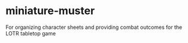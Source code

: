 # miniature-muster
For organizing character sheets and providing combat outcomes for the LOTR tabletop game
